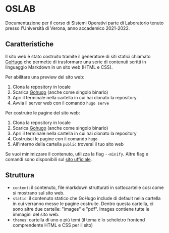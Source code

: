 # OSLAB

Documentazione per il corso di Sistemi Operativi parte di Laboratorio tenuto presso l'Università di Verona, anno accademico 2021-2022.

## Caratteristiche

Il sito web è stato costruito tramite il generatore di siti statici chiamato [GoHugo](https://gohugo.io/) che permette di trasformare una serie di contenuti scritti in linguaggio Markdown in un sito web (HTML e CSS). 

Per abilitare una preview del sito web:
1. Clona la repository in locale
2. Scarica [Gohugo](https://gohugo.io/) (anche come singolo binario)
3. Apri il terminale nella cartella in cui hai clonato la repository
4. Avvia il server web con il comando `hugo serve`

Per costruire le pagine del sito web:
1. Clona la repository in locale
2. Scarica [Gohugo](https://gohugo.io/) (anche come singolo binario)
3. Apri il terminale nella cartella in cui hai clonato la repository
4. Costruisci le pagine con il comando `hugo`
5. All'interno della cartella `public` troverai il tuo sito web

Se vuoi minimizzare il contenuto, utilizza la flag `--minify`. Altre flag e comandi sono disponibili sul [sito ufficiale](https://gohugo.io/commands/hugo/).

## Struttura

* `content`: il contenuto, file markdown strutturati in sottocartelle così come si mostrano sul sito web.
* `static`: il contenuto statico che GoHugo include di default nella cartella in cui verranno messe le pagine costruite. Dentro questa cartella, ci sono altre due cartelle: "images" e "pdf". Images contiene tutte le immagini del sito web.
* `themes`: cartella di uno o più temi (il tema è lo scheletro frontend comprendente HTML e CSS per il sito) 